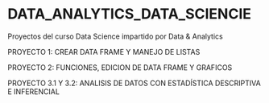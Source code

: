 # DATA_ANALYTICS_DATA_SCIENCIE
Proyectos del curso Data Science impartido por Data &amp; Analytics 

PROYECTO 1: CREAR DATA FRAME Y MANEJO DE LISTAS 

PROYECTO 2: FUNCIONES, EDICION DE DATA FRAME Y GRAFICOS 

PROYECTO 3.1 Y 3.2: ANALISIS DE DATOS CON ESTADÍSTICA DESCRIPTIVA E INFERENCIAL 
